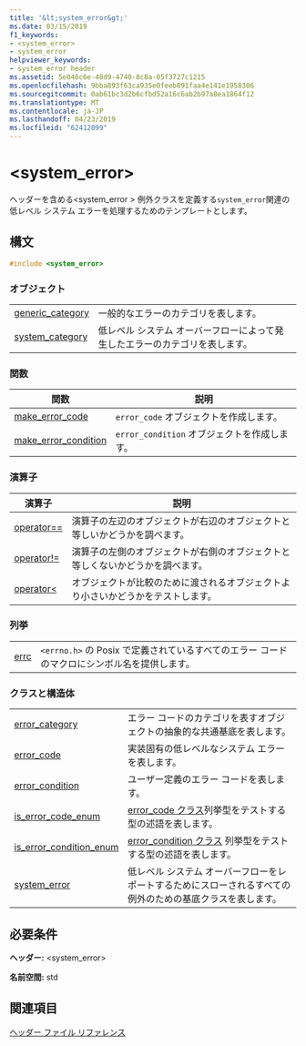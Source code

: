 ```yaml
---
title: '&lt;system_error&gt;'
ms.date: 03/15/2019
f1_keywords:
- <system_error>
- system_error
helpviewer_keywords:
- system_error header
ms.assetid: 5e046c6e-48d9-4740-8c8a-05f3727c1215
ms.openlocfilehash: 9bba893f63ca935e0feeb891faa4e141e1958306
ms.sourcegitcommit: 0ab61bc3d2b6cfbd52a16c6ab2b97a8ea1864f12
ms.translationtype: MT
ms.contentlocale: ja-JP
ms.lasthandoff: 04/23/2019
ms.locfileid: "62412099"
---
```

# <a name="ltsystemerrorgt"></a>&lt;system_error&gt;

ヘッダーを含める\<system_error > 例外クラスを定義する`system_error`関連の低レベル システム エラーを処理するためのテンプレートとします。

## <a name="syntax"></a>構文

```cpp
#include <system_error>
```

### <a name="objects"></a>オブジェクト

|||
|-|-|
|[generic_category](../standard-library/system-error-functions.md#generic_category)|一般的なエラーのカテゴリを表します。|
|[system_category](../standard-library/system-error-functions.md#system_category)|低レベル システム オーバーフローによって発生したエラーのカテゴリを表します。|

### <a name="functions"></a>関数

|関数|説明|
|-|-|
|[make_error_code](../standard-library/system-error-functions.md#make_error_code)|`error_code` オブジェクトを作成します。|
|[make_error_condition](../standard-library/system-error-functions.md#make_error_condition)|`error_condition` オブジェクトを作成します。|

### <a name="operators"></a>演算子

|演算子|説明|
|-|-|
|[operator==](../standard-library/system-error-operators.md#op_eq_eq)|演算子の左辺のオブジェクトが右辺のオブジェクトと等しいかどうかを調べます。|
|[operator!=](../standard-library/system-error-operators.md#op_neq)|演算子の左側のオブジェクトが右側のオブジェクトと等しくないかどうかを調べます。|
|[operator<](../standard-library/system-error-operators.md#op_lt)|オブジェクトが比較のために渡されるオブジェクトより小さいかどうかをテストします。|

### <a name="enumerations"></a>列挙

|||
|-|-|
|[errc](../standard-library/system-error-enums.md#errc)|`<errno.h>` の Posix で定義されているすべてのエラー コードのマクロにシンボル名を提供します。|

### <a name="classes-and-structs"></a>クラスと構造体

|||
|-|-|
|[error_category](../standard-library/error-category-class.md)|エラー コードのカテゴリを表すオブジェクトの抽象的な共通基底を表します。|
|[error_code](../standard-library/error-code-class.md)|実装固有の低レベルなシステム エラーを表します。|
|[error_condition](../standard-library/error-condition-class.md)|ユーザー定義のエラー コードを表します。|
|[is_error_code_enum](../standard-library/is-error-code-enum-class.md)|[error_code クラス](../standard-library/error-code-class.md)列挙型をテストする型の述語を表します。|
|[is_error_condition_enum](../standard-library/is-error-condition-enum-class.md)|[error_condition クラス](../standard-library/error-condition-class.md) 列挙型をテストする型の述語を表します。|
|[system_error](../standard-library/system-error-class.md)|低レベル システム オーバーフローをレポートするためにスローされるすべての例外のための基底クラスを表します。|

## <a name="requirements"></a>必要条件

**ヘッダー:** \<system_error>

**名前空間:** std

## <a name="see-also"></a>関連項目

[ヘッダー ファイル リファレンス](../standard-library/cpp-standard-library-header-files.md)<br/>
